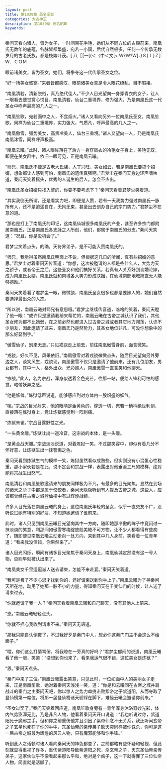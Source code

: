 ```yaml
---
layout: post
title: 第1039章 恶名昭彰
categories: 太古神王
description: 第1039章 恶名昭彰
keywords:
---
```


秦问天看向诸人，皆为女子，一时间百花争艳，她们从不同方位的古殿前来，南凰氏无数年的底蕴，各脉皆都繁盛，宛若一小国，后代自然极多，任何一个传承无数岁月的古老氏族，都是枝繁叶茂。[  八［［一[(＜〈中＜文[<  Ｗ?Ｗ?Ｗ]．}８}１}Ｚ]Ｗ．ＣＯＭ

眼前诸美女，皆为圣女，她们，将争夺这一代传承圣女之位。

“好一场美女盛宴。”来者皆都感叹，眼前诸美女真是令人眼花缭乱，目不暇接。

“南凰清若，清新脱俗，真乃绝代佳人。”不少人目光望向一身穿青衣的女子，让人一眼看去便觉赏心悦目，南凰清若，仙台二重境界，修为强大，乃是南凰氏这一代圣女中呼声最高的几人之一。

“南凰笙歌，宛若画中之人，不食烟火。”诸人又看向另外一位南凰氏圣女，南凰笙歌，同样为仙台二重境界，实力强大，气质凡，呼声最高的几人之一。

“南凰傲雪，强势美女，高贵冷美人，仙台三重境。”诸人又望向一人，乃是南凰氏南凰沐雪，同样呼声极高。

“南凰云曦。”此时，诸人眼眸落在了后方一身穿凤衣的冷艳女子身上，美艳无双，即便在美女群中，依旧一眼可见，正是南凰云曦。

“师兄，南凰氏不愧是古老大氏族，人丁兴旺，美女如云，若是南凰氏要搞个招婿，想象都让人感到可怕，南凰氏的遗传真强啊。”君梦尘在秦问天身边轻声嘀咕道，秦问天笑着摇头，优秀的人诞生的后人，怎会不杰出。

“南凰氏圣女招婿只找入赘的，你要不要考虑下？”秦问天看着君梦尘笑着道。

“其实我倒无所谓，还是看实力吧，即便是入赘，若有一天我势力强过南凰氏一脉所有人，还不是逍遥自在，无拘无束，甚至出去创办自己的宗门势力。”君梦尘不在意的道。

“那也是打上了南凰氏的印记，这南凰仙城很多南凰氏的产业，甚至许多宗门都附属南凰氏，正是南凰氏各支脉之人所创，他们，都属于南凰氏的分支。”秦问天笑道：“况且，你是没机会了。”

君梦尘笑着点头，的确，天符界弟子，是不可能入赘南凰氏的。

“师兄，我觉得虽然南凰氏明面上不说，但根据这几日的听闻，真有些招婿的意思。”君梦尘对着秦问天传音道：“你想，这次被邀请的人都是些什么人，大势力天之骄子，或者帝王之后，这些圣女和他们搞好关系，若真有人关系好到谈婚论嫁，成为南凰氏女婿，南凰氏就和南域各大势力形成联姻，在仙域南部地域简直无人能够撼动。”

秦问天笑着看了君梦尘一眼，微微颔，南凰氏圣女很多也都是要嫁人的，她们自然要选择最出众的人杰。

“所以说，南凰云曦对师兄有意思哦。”君梦尘继续传音道，咯咯的笑着，秦问天瞪了他一眼：“或许只是邀请我前来帮忙的，南凰云曦在古帝之城认识了我们，其他圣女修为都不比她弱，在之前必然也都进入过古帝之城或者其它地方闯荡，认识不少朋友，因此邀请了过来，南凰氏乃是然势力，其圣女地位非凡，可没你想象中的那么好娶到手。”

“傲雪仙子，别来无恙。”只见戎骁走上前去，前往南凰傲雪身前，面含微笑。

“戎骁，好久不见，风采依旧。”南凰傲雪对着戎骁微微点头，随后目光望向另外旁边之人，谈笑风生，戎骁现，南凰傲雪不仅只是邀请了他前来，还有几位朋友，男女都有，其中一人，格外出众，光彩照人，南凰傲雪一直含笑和他聊天。

“宗战。”此人，名为宗战，浑身似透着金色光芒，往那一站，便给人锋利可怕的感觉，略带妖异之感。

“他是妖兽。”炼狱低声说道，能够感应到对方体内一股炽盛的妖气。

“嗡。”宗战的目光射来，他的眼睛是金黄色的，穿透一切，宛若一柄柄绝世利剑，直接落在炼狱身上，竟让炼狱感觉到一阵刺痛。

“炼狱朱雀。”宗战目露野性之光。

“一头黄金雕。”炼狱吐出一道冷音，这宗战的本体，是一头雕。

“是黄金战天雕。”宗战淡淡说道，对着炼狱一笑，不过那笑容中，却似有着几分不怀好意，让炼狱生出一抹警惕之色。

秦问天看到炼狱生气的模样一笑，炼狱虽然看似成熟些，但实则没有小混蛋心性稳重，那小家伙若是在此，说不定会和宗战一样，表露出对他垂涎三尺的模样，绝对能将宗战生出怒气。

南凰清若和南凰笙歌邀请来的朋友同样极为不凡，有最多的目光聚焦，显然在到场的诸天之骄子中都是属于佼佼者，秦问天隐隐听到有人提及古帝之城，这些人，应该都曾经在古帝之城登仙榜中有过辉煌战绩。

许多人目光落在南凰云曦的身上，这位南凰氏年轻的圣女，似乎一直交友不广，没听说过她有特别的好友，不知道她邀请了谁前来。

此时，诸人只见到南凰云曦目光望向其中一方向，随即她那冷傲的眸子中竟闪过一抹淡淡的笑意，刹那间如傲雪寒梅绽放般美艳不可方物，让不少人都看得有些痴了，随即便见南凰云曦主动走向一处方向，来到其中几人身前，笑看着一位青年道：“看来我没信错，你果然来了。”

诸人目光闪烁，瞬间有诸多目光聚焦于秦问天身上，南凰仙城定然没有这一号人物，否则早就被认出来了。

“南凰美女千里迢迢派人送去请柬，怎能不来赴宴。”秦问天笑着道。

“我可是费了不少心思才找到你的，还好请柬送到你手上了。”南凰云曦为了寻秦问天所在地，动用了她那一脉不小的力量，得知秦问天在千变仙门的时候，让人送了请柬过去。

“你就邀请了我一人？”秦问天看着南凰云曦和自己聊天，没有其他人上前来。

“恩。”南凰云曦轻轻点头。

“你就不担心我收到请柬不来。”秦问天无语道。

“那我只能自认倒霉了，不过我好歹是秦门中人，想必你这秦门门主不会这么不给面子。”

“喂，你们这么打情骂俏，将我晾在一旁真的好吗？”君梦尘郁闷的说道，南凰云曦看了他一眼，笑道：“没想到你也来了，看来我运气很不错，这位美女是炼狱？”

“恩。”秦问天点头。

“秦门中来了三位。”南凰云曦露出笑意，只见此时，一位如画中人的美丽女子走来，正是南凰笙歌，她对着秦问天浅浅一笑，道：“你是和云曦同在古帝之城并肩战斗的秦门之主秦问天吧，你以惊人之势力单挑击败紫帝之子紫道阳，从而夺取了登仙榜第一席位，将那一届登仙榜诸天骄踩在脚下，难怪云曦会邀请你前来。”

“圣女过奖了。”秦问天笑着回应道，南凰笙歌身旁有一青年浑身沐浴奇妙光彩，体内气势澎湃无比，乃是非凡人物，他看着秦问天开口说道：“我也听说过你，紫道阳死于魔邪之手，但和你之前重伤他并且引出了紫帝仙念不无关系，我还听闻玄帝之子玄星也死在了你的手中，东圣仙帝的亲传弟子缺天奕同样被你诛杀，你可是这一届古帝之城最为辉煌的风云人物，只有魔邪能够和你争锋。”

听到此人之话顿时诸人看向秦问天的神色都变了，之前都略有些怀疑和轻视，但此刻就显得重视了许多，重伤紫道阳导致紫道阳之死，杀玄帝之子，灭东圣仙帝亲传弟子，这家伙似乎不像看起来那么平和，绝对是个疯子，这一下就得罪了三位仙帝人物，简直就是活腻了。

